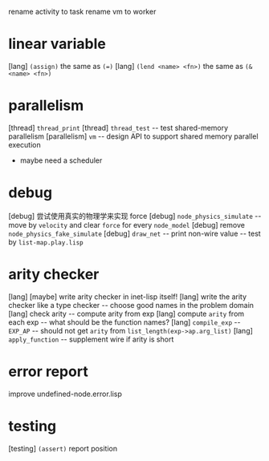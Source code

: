 rename activity to task
rename vm to worker

# linear variable

[lang] `(assign)` the same as `(=)`
[lang] `(lend <name> <fn>)` the same as `(& <name> <fn>)`

# parallelism

[thread] `thread_print`
[thread] `thread_test` -- test shared-memory parallelism
[parallelism] `vm` -- design API to support shared memory parallel execution
- maybe need a scheduler

# debug

[debug] 尝试使用真实的物理学来实现 force
[debug] `node_physics_simulate` -- move by `velocity` and clear `force` for every `node_model`
[debug] remove `node_physics_fake_simulate`
[debug] `draw_net` -- print non-wire value -- test by `list-map.play.lisp`

# arity checker

[lang] [maybe] write arity checker in inet-lisp itself!
[lang] write the arity checker like a type checker -- choose good names in the problem domain
[lang] check arity -- compute arity from exp
[lang] compute `arity` from each exp -- what should be the function names?
[lang] `compile_exp` -- `EXP_AP` -- should not get `arity` from `list_length(exp->ap.arg_list)`
[lang] `apply_function` -- supplement wire if arity is short

# error report

improve undefined-node.error.lisp

# testing

[testing] `(assert)` report position
